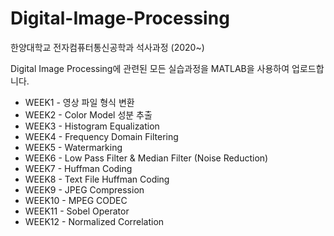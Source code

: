 # Digital-Image-Processing

한양대학교 전자컴퓨터통신공학과 석사과정 (2020~)

Digital Image Processing에 관련된 모든 실습과정을 MATLAB을 사용하여 업로드합니다.

* WEEK1 - 영상 파일 형식 변환
* WEEK2 - Color Model 성분 추출
* WEEK3 - Histogram Equalization
* WEEK4 - Frequency Domain Filtering
* WEEK5 - Watermarking
* WEEK6 - Low Pass Filter & Median Filter (Noise Reduction)
* WEEK7 - Huffman Coding
* WEEK8 - Text File Huffman Coding
* WEEK9 - JPEG Compression
* WEEK10 - MPEG CODEC
* WEEK11 - Sobel Operator
* WEEK12 - Normalized Correlation

